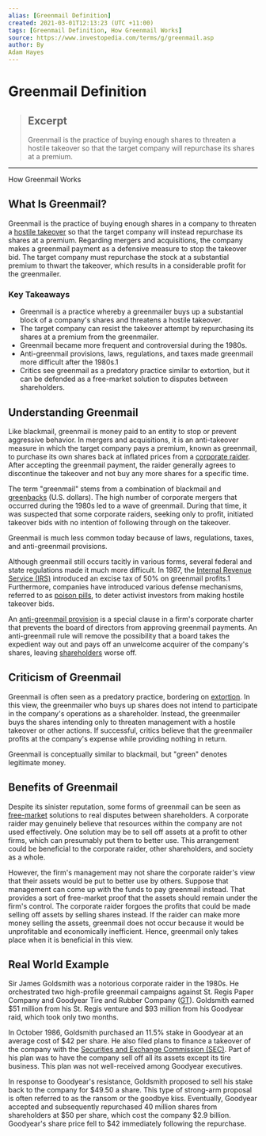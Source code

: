 ```yaml
---
alias: [Greenmail Definition]
created: 2021-03-01T12:13:23 (UTC +11:00)
tags: [Greenmail Definition, How Greenmail Works]
source: https://www.investopedia.com/terms/g/greenmail.asp
author: By
Adam Hayes
---
```


# Greenmail Definition

> ## Excerpt
> Greenmail is the practice of buying enough shares to threaten a hostile takeover so that the target company will repurchase its shares at a premium.

---

How Greenmail Works
## What Is Greenmail?

Greenmail is the practice of buying enough shares in a company to threaten a [hostile takeover](https://www.investopedia.com/terms/h/hostiletakeover.asp) so that the target company will instead repurchase its shares at a premium. Regarding mergers and acquisitions, the company makes a greenmail payment as a defensive measure to stop the takeover bid. The target company must repurchase the stock at a substantial premium to thwart the takeover, which results in a considerable profit for the greenmailer.

### Key Takeaways

-   Greenmail is a practice whereby a greenmailer buys up a substantial block of a company's shares and threatens a hostile takeover.
-   The target company can resist the takeover attempt by repurchasing its shares at a premium from the greenmailer.
-   Greenmail became more frequent and controversial during the 1980s.
-   Anti-greenmail provisions, laws, regulations, and taxes made greenmail more difficult after the 1980s.1
-   Critics see greenmail as a predatory practice similar to extortion, but it can be defended as a free-market solution to disputes between shareholders.

## Understanding Greenmail

Like blackmail, greenmail is money paid to an entity to stop or prevent aggressive behavior. In mergers and acquisitions, it is an anti-takeover measure in which the target company pays a premium, known as greenmail, to purchase its own shares back at inflated prices from a [corporate raider](https://www.investopedia.com/terms/c/corporate-raider.asp). After accepting the greenmail payment, the raider generally agrees to discontinue the takeover and not buy any more shares for a specific time.

The term "greenmail" stems from a combination of blackmail and [greenbacks](https://www.investopedia.com/terms/g/greenback.asp) (U.S. dollars). The high number of corporate mergers that occurred during the 1980s led to a wave of greenmail. During that time, it was suspected that some corporate raiders, seeking only to profit, initiated takeover bids with no intention of following through on the takeover.

Greenmail is much less common today because of laws, regulations, taxes, and anti-greenmail provisions.

Although greenmail still occurs tacitly in various forms, several federal and state regulations made it much more difficult. In 1987, the [Internal Revenue Service (IRS)](https://www.investopedia.com/terms/i/irs.asp) introduced an excise tax of 50% on greenmail profits.1 Furthermore, companies have introduced various defense mechanisms, referred to as [poison pills](https://www.investopedia.com/terms/p/poisonpill.asp), to deter activist investors from making hostile takeover bids.

An [anti-greenmail provision](https://www.investopedia.com/terms/a/anti-greenmailprovision.asp) is a special clause in a firm's corporate charter that prevents the board of directors from approving greenmail payments. An anti-greenmail rule will remove the possibility that a board takes the expedient way out and pays off an unwelcome acquirer of the company's shares, leaving [shareholders](https://www.investopedia.com/terms/s/shareholder.asp) worse off.

## Criticism of Greenmail

Greenmail is often seen as a predatory practice, bordering on [extortion](https://www.investopedia.com/terms/e/extortion.asp). In this view, the greenmailer who buys up shares does not intend to participate in the company's operations as a shareholder. Instead, the greenmailer buys the shares intending only to threaten management with a hostile takeover or other actions. If successful, critics believe that the greenmailer profits at the company's expense while providing nothing in return.

Greenmail is conceptually similar to blackmail, but "green" denotes legitimate money.

## Benefits of Greenmail

Despite its sinister reputation, some forms of greenmail can be seen as [free-market](https://www.investopedia.com/terms/f/freemarket.asp) solutions to real disputes between shareholders. A corporate raider may genuinely believe that resources within the company are not used effectively. One solution may be to sell off assets at a profit to other firms, which can presumably put them to better use. This arrangement could be beneficial to the corporate raider, other shareholders, and society as a whole.

However, the firm's management may not share the corporate raider's view that their assets would be put to better use by others. Suppose that management can come up with the funds to pay greenmail instead. That provides a sort of free-market proof that the assets should remain under the firm's control. The corporate raider forgoes the profits that could be made selling off assets by selling shares instead. If the raider can make more money selling the assets, greenmail does not occur because it would be unprofitable and economically inefficient. Hence, greenmail only takes place when it is beneficial in this view.

## Real World Example

Sir James Goldsmith was a notorious corporate raider in the 1980s. He orchestrated two high-profile greenmail campaigns against St. Regis Paper Company and Goodyear Tire and Rubber Company ([GT](https://www.investopedia.com/markets/quote?tvwidgetsymbol=gt)). Goldsmith earned $51 million from his St. Regis venture and $93 million from his Goodyear raid, which took only two months.

In October 1986, Goldsmith purchased an 11.5% stake in Goodyear at an average cost of $42 per share. He also filed plans to finance a takeover of the company with the [Securities and Exchange Commission (SEC)](https://www.investopedia.com/terms/s/sec.asp). Part of his plan was to have the company sell off all its assets except its tire business. This plan was not well-received among Goodyear executives.

In response to Goodyear's resistance, Goldsmith proposed to sell his stake back to the company for $49.50 a share. This type of strong-arm proposal is often referred to as the ransom or the goodbye kiss. Eventually, Goodyear accepted and subsequently repurchased 40 million shares from shareholders at $50 per share, which cost the company $2.9 billion. Goodyear's share price fell to $42 immediately following the repurchase.
